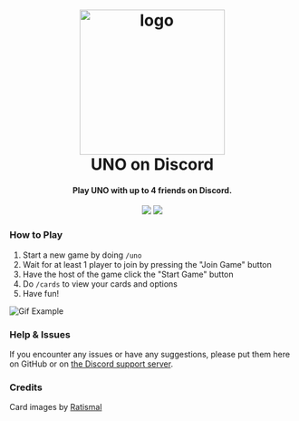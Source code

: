 <h1 align="center">

<img src="https://cdn.discordapp.com/app-icons/914696129067757608/7fd998cc305ed2f4e5fc6685172ac13b.png?size=256" alt="logo" width="256"/>
<br/>
UNO on Discord
</h1>

<h4 align="center">Play UNO with up to 4 friends on Discord.</h4>

<div align="center">

[<img src="https://discordapp.com/api/guilds/735263201612005472/widget.png?style=shield">](https://discord.gg/UdCkusFA4d)
<img src="https://img.shields.io/badge/-.NET%206.0-blueviolet">

</div>

### How to Play

1. Start a new game by doing `/uno`
2. Wait for at least 1 player to join by pressing the "Join Game" button
3. Have the host of the game click the "Start Game" button
4. Do `/cards` to view your cards and options
5. Have fun!

![Gif Example]()

### Help & Issues

If you encounter any issues or have any suggestions, please put them here on GitHub or on [the Discord support server](https://discord.gg/UdCkusFA4d).

### Credits

Card images by [Ratismal](https://github.com/Ratismal/UNO)
